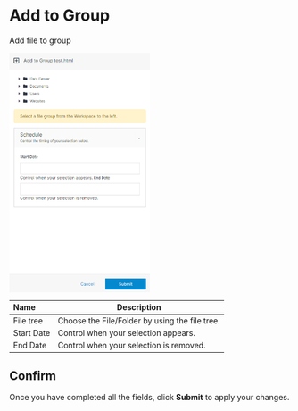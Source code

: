 # Add to Group

Add file to group

<img src="../../../../images/add-to-group.png" alt="html files" style="width: 50%; display: block"></a>

**Name** | **Description**
:--- | ---
File tree | Choose the File/Folder by using the file tree.
Start Date | Control when your selection appears.
End Date | Control when your selection is removed.

## Confirm

Once you have completed all the fields, click **Submit** to apply your changes.